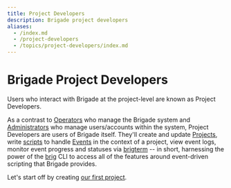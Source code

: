 ```yaml
---
title: Project Developers
description: Brigade project developers
aliases:
  - /index.md
  - /project-developers
  - /topics/project-developers/index.md
---
```


# Brigade Project Developers

Users who interact with Brigade at the project-level are known as Project
Developers.

As a contrast to [Operators] who manage the Brigade system and [Administrators]
who manage users/accounts within the system, Project Developers are users
of Brigade itself.  They'll create and update [Projects], write [scripts] to
handle [Events] in the context of a project, view event logs, monitor event
progress and statuses via [brigterm] -- in short, harnessing the power of the
[brig] CLI to access all of the features around event-driven scripting that
Brigade provides.

Let's start off by creating [our first project][Projects].

[Operators]: ../operators
[Administrators]: ../administrators
[Projects]: /projects
[scripts]: ../scripting
[Events]: /events
[brigterm]: /brigterm
[brig]: /brig